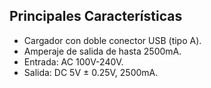 ## Principales Características

- Cargador con doble conector USB (tipo A).
- Amperaje de salida de hasta 2500mA.
- Entrada: AC 100V-240V.
- Salida: DC 5V ± 0.25V, 2500mA.
